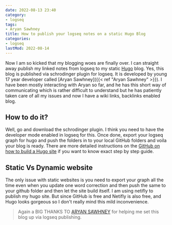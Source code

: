 ```yaml
---
date: 2022-08-13 23:40
category:
- logseq
tags:
- Aryan Sawhney
title: How to publish your logseq notes on a static Hugo Blog
categories:
- logseq
lastMod: 2022-08-14
---
```

Now I am so kicked that my blogging woes are finally over. I can straight away publish my linked notes from logseq to my static [Hugo](https://gohugo.io) blog. Yes, this blog is published via schrodinger plugin for logseq. It is developed by young 17 year developer called [Aryan Sawhney]({{< ref "Aryan Sawhney" >}}). 
I have been mostly interacting with Aryan so far, and he has this short way of communicating which is rather difficult to understand but he has patiently taken care of all my issues and now I have a wiki links, backlinks enabled blog.

## How to do it?
Well, go and download the schrodinger plugin. I think you need to have the developer mode enabled in logseq for this. Once done, export your logseq graph for hugo and push the folders in to your local GitHub folders and voila your blog is ready. There are more detailed instructions on the [GitHub on how to build a Hugo site](https://github.com/sawhney17/logseq-hugo-template) if you want to know exact step by step guide.

## Static Vs Dynamic website
The only issue with static websites is you need to export your graph all the time even when you update one word correction and then push the same to your github folder and then let the site build itself. I am using netifly to publish my hugo site. 
But since GitHub is free and Netifly is also free, and Hugo looks gorgeous so I don't really mind this mild inconvenience. 

> Again a BIG THANKS TO [ARYAN SAWHNEY](https://aryansawhney.com/) for helping me set this blog up via logseq publishing.
